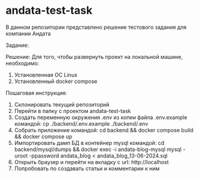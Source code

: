 # andata-test-task

В данном репозитории представлено решение тестового задания для компании Андата

Задание:

Решение:
  Для того, чтобы развернуть проект на локальной машине, необходимо:
  1. Установленная ОС Linux
  2. Установленный docker compose

  Пошаговая инструкция:
  1. Склонировать текущий репозиторий
  2. Перейти в папку с проектом andata-test-task
  3. Создать переменную окружения .env из копии файла .env.example командой: cp ./backend/.env.example ./backend/.env
  4. Собрать приложение командой: cd backend && docker compose build && docker compose up
  5. Импортировать дамп БД в контейнер mysql командой: cd backend/mysql/dumps && docker exec -i andata-blog-mysql mysql -uroot -ppassword andata_blog < andata_blog_13-06-2024.sql
  6. Открыть браузер и перейти на вкладку с url: http://localhost
  7. Попробовать по создавать статьи и комментарии к ним
